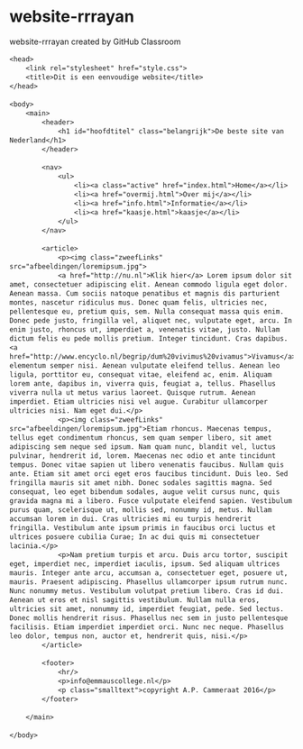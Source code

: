 # website-rrrayan
website-rrrayan created by GitHub Classroom
<!DOCTYPE html>

<html>

    <head>
        <link rel="stylesheet" href="style.css">
        <title>Dit is een eenvoudige website</title>
    </head>
    
    <body>
        <main>
            <header>
                <h1 id="hoofdtitel" class="belangrijk">De beste site van Nederland</h1>
            </header>
            
            <nav>
                <ul>
                    <li><a class="active" href="index.html">Home</a></li>
                    <li><a href="overmij.html">Over mij</a></li>
                    <li><a href="info.html">Informatie</a></li>
                    <li><a href="kaasje.html">kaasje</a></li>
                </ul>
            </nav>
            
            <article>
                <p><img class="zweefLinks" src="afbeeldingen/loremipsum.jpg">
                <a href="http://nu.nl">Klik hier</a> Lorem ipsum dolor sit amet, consectetuer adipiscing elit. Aenean commodo ligula eget dolor. Aenean massa. Cum sociis natoque penatibus et magnis dis parturient montes, nascetur ridiculus mus. Donec quam felis, ultricies nec, pellentesque eu, pretium quis, sem. Nulla consequat massa quis enim. Donec pede justo, fringilla vel, aliquet nec, vulputate eget, arcu. In enim justo, rhoncus ut, imperdiet a, venenatis vitae, justo. Nullam dictum felis eu pede mollis pretium. Integer tincidunt. Cras dapibus. <a href="http://www.encyclo.nl/begrip/dum%20vivimus%20vivamus">Vivamus</a> elementum semper nisi. Aenean vulputate eleifend tellus. Aenean leo ligula, porttitor eu, consequat vitae, eleifend ac, enim. Aliquam lorem ante, dapibus in, viverra quis, feugiat a, tellus. Phasellus viverra nulla ut metus varius laoreet. Quisque rutrum. Aenean imperdiet. Etiam ultricies nisi vel augue. Curabitur ullamcorper ultricies nisi. Nam eget dui.</p>
                <p><img class="zweefLinks" src="afbeeldingen/loremipsum.jpg">Etiam rhoncus. Maecenas tempus, tellus eget condimentum rhoncus, sem quam semper libero, sit amet adipiscing sem neque sed ipsum. Nam quam nunc, blandit vel, luctus pulvinar, hendrerit id, lorem. Maecenas nec odio et ante tincidunt tempus. Donec vitae sapien ut libero venenatis faucibus. Nullam quis ante. Etiam sit amet orci eget eros faucibus tincidunt. Duis leo. Sed fringilla mauris sit amet nibh. Donec sodales sagittis magna. Sed consequat, leo eget bibendum sodales, augue velit cursus nunc, quis gravida magna mi a libero. Fusce vulputate eleifend sapien. Vestibulum purus quam, scelerisque ut, mollis sed, nonummy id, metus. Nullam accumsan lorem in dui. Cras ultricies mi eu turpis hendrerit fringilla. Vestibulum ante ipsum primis in faucibus orci luctus et ultrices posuere cubilia Curae; In ac dui quis mi consectetuer lacinia.</p>
                <p>Nam pretium turpis et arcu. Duis arcu tortor, suscipit eget, imperdiet nec, imperdiet iaculis, ipsum. Sed aliquam ultrices mauris. Integer ante arcu, accumsan a, consectetuer eget, posuere ut, mauris. Praesent adipiscing. Phasellus ullamcorper ipsum rutrum nunc. Nunc nonummy metus. Vestibulum volutpat pretium libero. Cras id dui. Aenean ut eros et nisl sagittis vestibulum. Nullam nulla eros, ultricies sit amet, nonummy id, imperdiet feugiat, pede. Sed lectus. Donec mollis hendrerit risus. Phasellus nec sem in justo pellentesque facilisis. Etiam imperdiet imperdiet orci. Nunc nec neque. Phasellus leo dolor, tempus non, auctor et, hendrerit quis, nisi.</p>
            </article>
        
            <footer>
                <hr/>
                <p>info@emmauscollege.nl</p>
                <p class="smalltext">copyright A.P. Cammeraat 2016</p>
            </footer>
        
        </main>
    
    </body>

</html>
